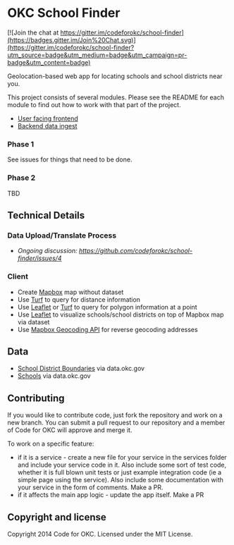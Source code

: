 # OKC School Finder

[![Join the chat at https://gitter.im/codeforokc/school-finder](https://badges.gitter.im/Join%20Chat.svg)](https://gitter.im/codeforokc/school-finder?utm_source=badge&utm_medium=badge&utm_campaign=pr-badge&utm_content=badge)

Geolocation-based web app for locating schools and school districts near you.

This project consists of several modules.  Please see the README for
each module to find out how to work with that part of the project.

* [User facing frontend](https://github.com/codeforokc/school-finder/tree/master/school-finder-frontend)
* [Backend data ingest](https://github.com/codeforokc/school-finder/tree/master/data_ingest_node)

### Phase 1
See issues for things that need to be done.

### Phase 2
TBD

## Technical Details

### Data Upload/Translate Process

* *Ongoing discussion: https://github.com/codeforokc/school-finder/issues/4*

### Client

* Create [Mapbox](https://www.mapbox.com/) map without dataset
* Use [Turf](http://turfjs.org/) to query for distance information
* Use [Leaflet](http://leafletjs.com/) or [Turf](http://turfjs.org/) to query for polygon information at a point
* Use [Leaflet](http://leafletjs.com/) to visualize schools/school districts on top of Mapbox map via dataset
* Use [Mapbox Geocoding API](https://www.mapbox.com/developers/api/geocoding/) for reverse geocoding addresses

## Data

* [School District Boundaries](http://data.okc.gov/applications/datadownload/forms/DownloadDetails.aspx?DataSetID=3) via data.okc.gov
* [Schools](http://data.okc.gov/applications/datadownload/forms/DownloadDetails.aspx?DataSetID=17) via data.okc.gov

## Contributing

If you would like to contribute code, just fork the repository and work on a new branch. You can submit a pull request to our repository and a member of Code for OKC will approve and merge it.

To work on a specific feature: 
* if it is a service - create a new file for your service in the services folder and include your service code in it. Also include some sort of test code, whether it is full blown unit tests or just example integration code (ie a simple page using the service). Also include some documentation with your service in the form of comments. Make a PR.
* if it affects the main app logic - update the app itself. Make a PR

## Copyright and license

Copyright 2014 Code for OKC. Licensed under the MIT License.
